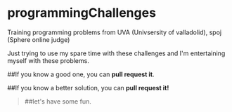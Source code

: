 # programmingChallenges

Training programming problems from UVA (Univsersity of valladolid), spoj (Sphere online judge)

Just trying to use my spare time with these challenges and I'm entertaining myself with these problems.

##If you know a good one, you can **pull request it**.

##If you know a better solution, you can **pull request it!**

>##let's have some fun.
